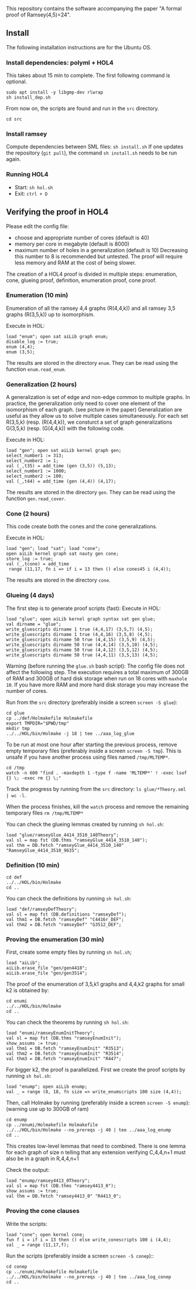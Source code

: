 This repository contains the software accompanying the paper 
"A formal proof of Ramsey(4,5)=24". 

## Install
The following installation instructions are for the Ubuntu OS.


### Install dependencies: polyml + HOL4
This takes about 15 min to complete. The first following command is optional.
``` 
sudo apt install -y libgmp-dev rlwrap
sh install_dep.sh
```

From now on, the scripts are found and run in the `src` directory.

``` 
cd src
```

### Install ramsey
Compute dependencies between SML files: `sh install.sh`
If one updates the repository (`git pull`), 
the command `sh install.sh` needs to be run again.

### Running HOL4
- Start: `sh hol.sh`
- Exit: `ctrl + D`

## Verifying the proof in HOL4
Please edit the config file: 
- choose and appropriate number of cores (default is 40)
- memory per core in megabyte (default is 8000)
- maximum number of holes in a generalization (default is 10)
  Decreasing this number to 8 is recommended but untested. 
  The proof will require less memory and RAM at the cost of being slower.

The creation of a HOL4 proof is divided in multiple steps: 
enumeration, cone, glueing proof, definition, enumeration proof, cone proof.

### Enumeration (10 min)
Enumeration of all the ramsey 4,4 graphs (R(4,4,k)) 
and all ramsey 3,5 graphs (R(3,5,k)) up to isomorphism.

Execute in HOL:
```
load "enum"; open sat aiLib graph enum;
disable_log := true;
enum (4,4);
enum (3,5);
```

The results are stored in the directory `enum`.
They can be read using the function `enum.read_enum`.

### Generalization (2 hours)
A generalization is set of edge and non-edge common to multiple graphs.
In practice, the generalization only need to cover 
one element of the isomorphism of each graph. (see picture in the paper)
Generalization are useful as they allow us to solve multiple cases 
simultaneously. For each set R(3,5,k) (resp. (R(4,4,k)), we consturct a set of 
graph generalizations G(3,5,k) (resp. (G(4,4,k)) with the following code.

Execute in HOL:
```
load "gen"; open sat aiLib kernel graph gen;
select_number1 := 313;
select_number2 := 1;
val (_,t35) = add_time (gen (3,5)) (5,13);
select_number1 := 1000;
select_number2 := 100;
val (_,t44) = add_time (gen (4,4)) (4,17);
```

The results are stored in the directory `gen`. 
They can be read using the function `gen.read_cover`.

### Cone (2 hours)

This code create both the cones and the cone generalizations.

Execute in HOL:
```
load "gen"; load "sat"; load "cone";
open aiLib kernel graph sat nauty gen cone;
store_log := true;
val (_,tcone) = add_time 
 range (11,17, fn i => if i = 13 then () else cones45 i (4,4));
```

The results are stored in the directory `cone`. 

### Glueing (4 days)

The first step is to generate proof scripts (fast):
Execute in HOL:
```
load "glue"; open aiLib kernel graph syntax sat gen glue;
val dirname = "glue";
write_gluescripts dirname 1 true (4,4,17) (3,5,7) (4,5);
write_gluescripts dirname 1 true (4,4,16) (3,5,8) (4,5);
write_gluescripts dirname 50 true (4,4,15) (3,5,9) (4,5);
write_gluescripts dirname 50 true (4,4,14) (3,5,10) (4,5);
write_gluescripts dirname 50 true (4,4,12) (3,5,12) (4,5);
write_gluescripts dirname 50 true (4,4,11) (3,5,13) (4,5);
```

Warning (before running the `glue.sh` bash script): 
The config file does not affect the following step.
The execution requires a total maximum of 300GB of RAM and 300GB of hard disk 
storage when run on 18 cores with `maxhole 10`. 
If you have more RAM and more hard disk storage 
you may increase the number of cores.

Run from the `src` directory (preferably inside a screen `screen -S glue`):
```
cd glue
cp ../def/Holmakefile Holmakefile
export TMPDIR="$PWD/tmp"
mkdir tmp
../../HOL/bin/Holmake -j 18 | tee ../aaa_log_glue
```

To be run at most one hour after starting the previous process,
remove empty temporary files (preferably inside a screen `screen -S tmp`).
This is unsafe if you have another process using files named `/tmp/MLTEMP*`.
```
cd /tmp
watch -n 600 "find . -maxdepth 1 -type f -name 'MLTEMP*' ! -exec lsof {} \; -exec rm {} \;"
```

Track the progress by running from the `src` directory: 
`ls glue/*Theory.sml | wc -l`.

When the process finishes, kill the `watch` process and remove the 
remaining temporary files `rm /tmp/MLTEMP*`

You can check the glueing lemmas created by running `sh hol.sh`:
```
load "glue/ramseyGlue_4414_3510_140Theory";
val sl = map fst (DB.thms "ramseyGlue_4414_3510_140");
val thm = DB.fetch "ramseyGlue_4414_3510_140" "RamseyGlue_4414_3510_9635";
```

### Definition (10 min)
```
cd def
../../HOL/bin/Holmake 
cd ..
```

You can check the definitions by running `sh hol.sh`:
```
load "def/ramseyDefTheory";
val sl = map fst (DB.definitions "ramseyDef");
val thm1 = DB.fetch "ramseyDef" "C4416r_DEF";
val thm2 = DB.fetch "ramseyDef" "G3512_DEF";
```

### Proving the enumeration (30 min)
First, create some empty files by running `sh hol.sh`;

```
load "aiLib";
aiLib.erase_file "gen/gen4418";
aiLib.erase_file "gen/gen3514";
```

The proof of the enumeration of 3,5,k1 graphs and 4,4,k2 graphs for small k2
is obtained by:

```
cd enumi
../../HOL/bin/Holmake
cd ..
```

You can check the theorems by running `sh hol.sh`:
```
load "enumi/ramseyEnumInitTheory";
val sl = map fst (DB.thms "ramseyEnumInit");
show_assums := true;
val thm1 = DB.fetch "ramseyEnumInit" "R3513";
val thm2 = DB.fetch "ramseyEnumInit" "R3514";
val thm3 = DB.fetch "ramseyEnumInit" "R447";
```

For bigger k2, the proof is parallelized.
First we create the proof scripts by running `sh hol.sh`:

```
load "enump"; open aiLib enump;
val _ = range (8, 18, fn size => write_enumscripts 100 size (4,4));
```

Then, call Holmake by running (preferably inside a screen `screen -S enump`):
(warning use up to 300GB of ram)
```
cd enump
cp ../enumi/Holmakefile Holmakefile
../../HOL/bin/Holmake --no_prereqs -j 40 | tee ../aaa_log_enump
cd ..
```

This creates low-level lemmas that need to combined.
There is one lemma for each graph of size n telling that any extension
verifying C,4,4,n+1 must also be in a graph in R,4,4,n+1

Check the output:
```
load "enump/ramsey4413_0Theory";
val sl = map fst (DB.thms "ramsey4413_0");
show_assums := true;
val thm = DB.fetch "ramsey4413_0" "R4413_0";
```

### Proving the cone clauses

Write the scripts:
```
load "cone"; open kernel cone;
fun f i = if i = 13 then () else write_conescripts 100 i (4,4);
val _ = range (11,17,f);
```

Run the scripts (preferably inside a screen `screen -S conep`)::
```
cd conep
cp ../enumi/Holmakefile Holmakefile
../../HOL/bin/Holmake --no_prereqs -j 40 | tee ../aaa_log_conep
cd ..
```

 
